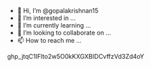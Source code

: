- 👋 Hi, I’m @gopalakrishnan15
- 👀 I’m interested in ...
- 🌱 I’m currently learning ...
- 💞️ I’m looking to collaborate on ...
- 📫 How to reach me ...

<!---
gopalakrishnan15/gopalakrishnan15 is a ✨ special ✨ repository because its `README.md` (this file) appears on your GitHub profile.
You can click the Preview link to take a look at your changes.
--->
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
